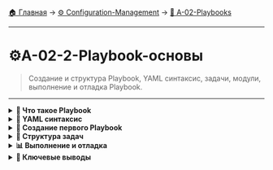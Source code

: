 [🏠 Главная](../../README.md) → [⚙️ Configuration-Management](../../README.md#-configuration-management) → [📝 A-02-Playbooks](../../README.md#-a-02-playbooks)

---

# ⚙️A-02-2-Playbook-основы
> Создание и структура Playbook, YAML синтаксис, задачи, модули, выполнение и отладка Playbook.

---

<details>
<summary><b>🎯 Что такое Playbook</b></summary>

---

### Определение и концепция

```text
# Playbook - декларативное описание желаемого состояния
┌─────────────────────────────────┐
│          Playbook               │
│        (YAML файл)              │
├─────────────────────────────────┤
│  ✅ Описывает "что", а не "как" │
│  ✅ Идемпотентность             │
│  ✅ Структурированная           │
│     автоматизация               │
│  ✅ Повторяемость               │
│  ✅ Документация                │
└─────────────────────────────────┘
```

### Playbook vs Ad-Hoc команды

```text
┌─────────────────┬─────────────────┐
│   Ad-Hoc        │   Playbook      │
├─────────────────┼─────────────────┤
│ Быстрые задачи  │ Сложные задачи  │
│ Одноразовые     │ Повторяющиеся   │
│ Простые         │ Структурированные│
│ Отладка         │ Production      │
│ Эксперименты    │ Документированные│
└─────────────────┴─────────────────┘
```

### Компоненты Playbook

```text
📝 Playbook состоит из:
• Plays - секции для групп хостов
• Tasks - отдельные операции
• Modules - единицы работы
• Variables - переменные
• Handlers - обработчики событий
• Templates - шаблоны файлов
```

---

</details>

<details>
<summary><b>📝 YAML синтаксис</b></summary>

---

### Основы YAML

+++yaml
# Простой YAML файл
---
- name: Install and start nginx
  hosts: web_servers
  become: yes
  
  tasks:
    - name: Install nginx
      package:
        name: nginx
        state: present
    
    - name: Start nginx
      service:
        name: nginx
        state: started
        enabled: yes
---yaml

### Структура Playbook

+++yaml
---
# Playbook начинается с ---
- name: "Описание play"           # Название play
  hosts: "target_hosts"           # Целевые хосты
  become: yes                     # Повышение привилегий
  vars:                          # Переменные
    variable_name: value
  
  tasks:                         # Задачи
    - name: "Описание задачи"
      module_name:
        parameter: value
      
  handlers:                      # Обработчики
    - name: "Описание handler"
      module_name:
        parameter: value
---yaml

### Отступы и форматирование

+++yaml
# Правильные отступы (2 пробела)
- name: Configure web server
  hosts: web_servers
  tasks:
    - name: Install nginx
      package:
        name: nginx
        state: present
    
    - name: Configure nginx
      template:
        src: nginx.conf.j2
        dest: /etc/nginx/nginx.conf
      notify: restart nginx
---yaml

---

</details>

<details>
<summary><b>🎯 Создание первого Playbook</b></summary>

---

### Базовый Playbook

+++yaml
# playbooks/install_nginx.yml
---
- name: Install and configure nginx
  hosts: web_servers
  become: yes
  
  tasks:
    - name: Update package cache
      apt:
        update_cache: yes
        cache_valid_time: 3600
    
    - name: Install nginx
      package:
        name: nginx
        state: present
    
    - name: Start nginx service
      service:
        name: nginx
        state: started
        enabled: yes
    
    - name: Create web directory
      file:
        path: /var/www/html
        state: directory
        mode: '0755'
        owner: www-data
        group: www-data
---yaml

### Выполнение Playbook

+++bash
# Запуск playbook
ansible-playbook playbooks/install_nginx.yml

# Запуск с проверкой синтаксиса
ansible-playbook --syntax-check playbooks/install_nginx.yml

# Запуск в режиме проверки
ansible-playbook --check playbooks/install_nginx.yml

# Запуск с verbose выводом
ansible-playbook -v playbooks/install_nginx.yml
---bash

---

</details>

<details>
<summary><b>🔧 Структура задач</b></summary>

---

### Компоненты задачи

+++yaml
- name: "Человекочитаемое описание задачи"
  module_name:                    # Модуль Ansible
    parameter1: value1            # Параметры модуля
    parameter2: value2
  when: condition                  # Условие выполнения
  register: variable_name         # Сохранение результата
  notify: handler_name           # Уведомление handler
  tags:                          # Теги для фильтрации
    - tag1
    - tag2
---yaml

### Популярные модули

+++yaml
# Управление пакетами
- name: Install package
  package:
    name: nginx
    state: present

# Управление сервисами
- name: Start service
  service:
    name: nginx
    state: started
    enabled: yes

# Управление файлами
- name: Create directory
  file:
    path: /var/www
    state: directory
    mode: '0755'

# Копирование файлов
- name: Copy file
  copy:
    src: local_file.txt
    dest: /remote/path/file.txt
    mode: '0644'
---yaml

---

</details>

<details>
<summary><b>📊 Выполнение и отладка</b></summary>

---

### Опции выполнения

+++bash
# Базовое выполнение
ansible-playbook playbook.yml

# Выполнение с проверкой
ansible-playbook --check playbook.yml

# Выполнение с diff
ansible-playbook --check --diff playbook.yml

# Выполнение с verbose
ansible-playbook -v playbook.yml
ansible-playbook -vv playbook.yml
ansible-playbook -vvv playbook.yml
---bash

### Ограничение выполнения

+++bash
# Выполнение на конкретных хостах
ansible-playbook -l web_servers playbook.yml

# Выполнение с тегами
ansible-playbook --tags "install,configure" playbook.yml

# Пропуск тегов
ansible-playbook --skip-tags "debug" playbook.yml

# Начать с определенной задачи
ansible-playbook --start-at-task "Install nginx" playbook.yml
---bash

### Отладка проблем

+++bash
# Проверка синтаксиса
ansible-playbook --syntax-check playbook.yml

# Проверка подключения
ansible-playbook --list-hosts playbook.yml

# Тестирование на одном хосте
ansible-playbook -l web1 playbook.yml

# Выполнение с максимальной детализацией
ansible-playbook -vvvv playbook.yml
---bash

---

</details>

<details>
<summary><b>🎯 Ключевые выводы</b></summary>

---

### Best Practices Playbook

```text
✅ Всегда используйте --syntax-check
✅ Применяйте --check перед выполнением
✅ Добавляйте описательные имена задач
✅ Используйте теги для организации
✅ Документируйте сложную логику
✅ Тестируйте на staging окружении
```

### Что изучаем дальше

```text
📚 Следующая тема: Переменные и факты
🎯 Практика: Динамическая конфигурация
🔧 Инструменты: Шаблоны и условия
```

---

</details>
